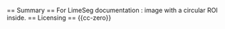 == Summary ==
For LimeSeg documentation : image with a circular ROI inside.
== Licensing ==
{{cc-zero}}
